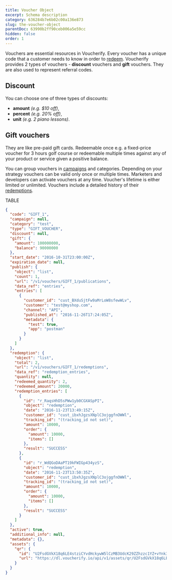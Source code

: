 ```yaml
---
title: Voucher Object
excerpt: Schema description
category: 636284b7e6b02c00a136e873
slug: the-voucher-object
parentDoc: 63990b2ff90ceb006a5e59cc
hidden: false
order: 1
---
```


Vouchers are essential resources in Voucherify. Every voucher has a unique code that a customer needs to know in order to [redeem](ref:redeem-voucher). Voucherify provides 2 types of vouchers - **discount** vouchers and **gift** vouchers. They are also used to represent referral codes.

## Discount

You can choose one of three types of discounts: 
 - **amount** *(e.g. $10 off)*,
 - **percent** *(e.g. 20% off)*,
 -  **unit** *(e.g. 2 piano lessons)*.

## Gift vouchers

They are like pre-paid gift cards. Redeemable once e.g. a fixed-price voucher for 3 hours golf course or redeemable multiple times against any of your product or service given a positive balance.

You can group vouchers in [campaigns](ref:the-campaign-object) and categories. Depending on your strategy vouchers can be valid only once or multiple times. Marketers and developers can activate vouchers at any time. Voucher's lifetime is either limited or unlimited. Vouchers include a detailed history of their [redemptions](ref:the-redemption-object).

TABLE

```json Example Response
{
  "code": "GIFT_1",
  "campaign": null,
  "category": "test",
  "type": "GIFT_VOUCHER",
  "discount": null,
  "gift": {
    "amount": 100000000,
    "balance": 90000000
  },
  "start_date": "2016-10-31T23:00:00Z",
  "expiration_date": null,
  "publish": {
    "object": "list",
    "count": 1,
    "url": "/v1/vouchers/GIFT_1/publications",
    "data_ref": "entries",
    "entries": [
      {
        "customer_id": "cust_BXduSjtFw9aMrLoW8sfewWLv",
        "customer": "test@myshop.com",
        "channel": "API",
        "published_at": "2016-11-26T17:24:05Z",
        "metadata": {
          "test": true,
          "app": "postman"
        }
      }
    ]
  },
  "redemption": {
    "object": "list",
    "total": 2,
    "url": "/v1/vouchers/GIFT_1/redemptions",
    "data_ref": "redemption_entries",
    "quantity": null,
    "redeemed_quantity": 2,
    "redeemed_amount": 20000,
    "redemption_entries": [
      {
        "id": "r_RaqsHhD5sPWw1yb0CGXASpPI",
        "object": "redemption",
        "date": "2016-11-23T13:49:15Z",
        "customer_id": "cust_ibxhJgzsXNplC3ojggfnOWWl",
        "tracking_id": "(tracking_id not set)",
        "amount": 10000,
        "order": {
          "amount": 10000,
          "items": []
        },
        "result": "SUCCESS"
      },
      {
        "id": "r_WdQGoDAaPT19kFWIGp434yzS",
        "object": "redemption",
        "date": "2016-11-23T13:50:35Z",
        "customer_id": "cust_ibxhJgzsXNplC3ojggfnOWWl",
        "tracking_id": "(tracking_id not set)",
        "amount": 10000,
        "order": {
          "amount": 10000,
          "items": []
        },
        "result": "SUCCESS"
      }
    ]
  },
  "active": true,
  "additional_info": null,
  "metadata": {},
  "assets": {
    "qr": {
      "id": "U2FsdGVkX18q6LE4stziCYvdHckywW5lCzMB3UdcK29ZZhzzc1YZ+vYnk3FTFrqsxaWqQXwGTf9RdS+qqUuAJzu1uM6QcohRLR6XkJWOQvZcZ11h0rglPIF2lFtC4E0SrLGsUWFUKH3N8SA1uSz7lA==",
      "url": "https://dl.voucherify.io/api/v1/assets/qr/U2FsdGVkX18q6LE4stziCYvdHckywW5lCzMB3UdcK29ZZhzzc1YZ%2BvYnk3FTFrqsxaWqQXwGTf9RdS%2BqqUuAJzu1uM6QcohRLR6XkJWOQvZcZ11h0rglPIF2lFtC4E0SrLGsUWFUKH3N8SA1uSz7lA%3D%3D"
    }
  }
}
```
